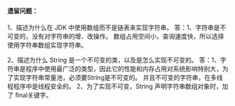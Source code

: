 #### 遗留问题：
1、描述为什么在 JDK 中使用数组而不是链表来实现字符串。
	答：1、字符串是不可变的，没有对字符串的增、改操作。 数组占用空间小，查询速度快，所以选择使用字符串数组实现字符串。
	


2、描述为什么 String 是一个不可变的类，以及是怎么实现不可变的。
	答：1、字符串是程序中使用最广泛的类型，因此它的性能和内存占用对系统影响特别大，为了实现字符串常量池，必须要String是不可变的。 并且不可变的字符串，在多线程程序中是线程安全的。
	   2、为了实现不可变，String 声明字符串数组对象时，加了 final关键字。
